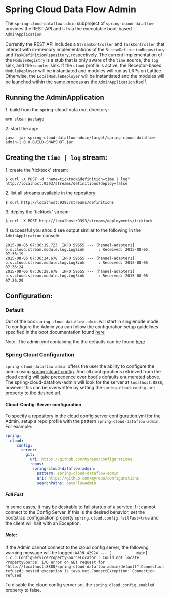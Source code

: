 # Spring Cloud Data Flow Admin

The `spring-cloud-dataflow-admin` subproject of `spring-cloud-dataflow` provides the REST API and UI via the executable boot-based `AdminApplication`.

Currently the REST API includes a `StreamController` and `TaskController` that interact with in-memory implementations of the `StreamDefinitionRepository` and `TaskDefinitionRepository`, respectively. The current implementation of the `ModuleRegistry` is a stub that is only aware of the `time` source, the `log` sink, and the `counter` sink. If the `cloud` profile is active, the Receptor-based `ModuleDeployer` will be instantiated and modules will run as LRPs on Lattice. Otherwise, the `LocalModuleDeployer` will be instantiated and the modules will be launched within the same process as the `AdminApplication` itself.

## Running the AdminApplication

1\. build from the spring-cloud-data root directory:

```
mvn clean package
```

2\. start the app:

```
java -jar spring-cloud-dataflow-admin/target/spring-cloud-dataflow-admin-1.0.0.BUILD-SNAPSHOT.jar
```

## Creating the `time | log` stream:

1\. create the 'ticktock' stream:

```
$ curl -X POST -d "name=ticktock&definition=time | log" http://localhost:9393/streams/definitions?deploy=false
```

2\. list all streams available in the repository:

```
$ curl http://localhost:9393/streams/definitions
```

3\. deploy the 'ticktock' stream:

```
$ curl -X POST http://localhost:9393/streams/deployments/ticktock
```

If successful you should see output similar to the following in the `AdminApplication` console:

```
2015-08-05 07:36:19.723  INFO 59555 --- [hannel-adapter1] o.s.cloud.stream.module.log.LogSink      : Received: 2015-08-05 07:36:19
2015-08-05 07:36:24.678  INFO 59555 --- [hannel-adapter1] o.s.cloud.stream.module.log.LogSink      : Received: 2015-08-05 07:36:24
2015-08-05 07:36:29.678  INFO 59555 --- [hannel-adapter1] o.s.cloud.stream.module.log.LogSink      : Received: 2015-08-05 07:36:29
```

## Configuration:

### Default
Out of the box `spring-cloud-dataflow-admin` will start in singlenode mode. To configure
the Admin you can follow the configuration setup guidelines specified in the boot documentation found
[here](http://docs.spring.io/spring-boot/docs/current/reference/html/boot-features-external-config.html)

Note: The admin.yml containing the the defaults can be found [here](https://github.com/spring-cloud/spring-cloud-data/blob/master/spring-cloud-dataflow-admin/src/main/resources/admin.yml) 

### Spring Cloud Configuration
`spring-cloud-dataflow-admin` offers the user the ability to configure the admin using
[spring-cloud-config](http://cloud.spring.io/spring-cloud-config/spring-cloud-config.html).
And all configurations retrieved from the cloud config will take precedence over boot's
defaults enumerated above. The spring-cloud-dataflow-admin will look for the server at
`localhost:8888`, however this can be overwritten by setting the `spring.cloud.config.uri`
property to the desired url.

#### Cloud-Config-Server configuration

To specify a repository in the cloud config server configuration.yml for the Admin,
setup a repo profile with the pattern `spring-cloud-dataflow-admin`. For example:

```YAML
spring:
  cloud:
     config:
       server:
         git:
           uri: https://github.com/myrepo/configurations
           repos:
            spring-cloud-dataflow-admin:
              pattern: spring-cloud-dataflow-admin
              uri: https://github.com/myrepo/configurations
              searchPaths: dataFlowAdmin
```

##### Fail Fast
In some cases, it may be desirable to fail startup of a service if it cannot connect to
the Config Server. If this is the desired behavior, set the bootstrap configuration
property `spring.cloud.config.failFast=true` and the client will halt with an Exception.

##### Note: 
If the Admin cannot connect to the cloud config server, the
following warning message will be logged: 
`WARN 42924 --- [           main] c.c.c.ConfigServicePropertySourceLocator : Could not locate PropertySource: I/O error on GET request for "http://localhost:8888/spring-cloud-dataflow-admin/default":Connection refused; nested exception is java.net.ConnectException: Connection refused`

To disable the cloud config server set the `spring.cloud.config.enabled` property to false.
